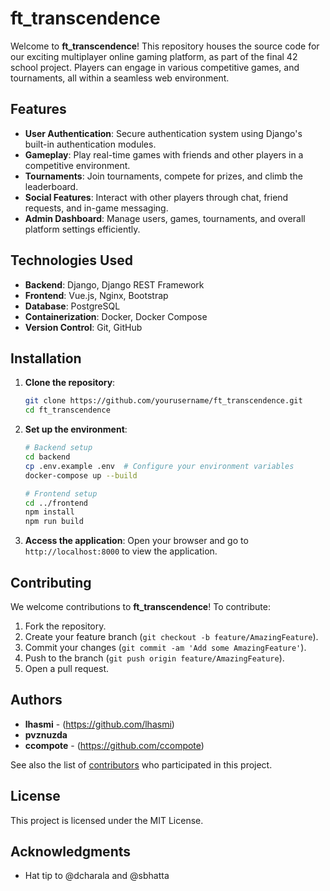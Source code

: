 # ft_transcendence

Welcome to **ft_transcendence**! This repository houses the source code for our exciting multiplayer online gaming platform, as part of the final 42 school project. 
Players can engage in various competitive games, and tournaments, all within a seamless web environment.

## Features

- **User Authentication**: Secure authentication system using Django's built-in authentication modules.
- **Gameplay**: Play real-time games with friends and other players in a competitive environment.
- **Tournaments**: Join tournaments, compete for prizes, and climb the leaderboard.
- **Social Features**: Interact with other players through chat, friend requests, and in-game messaging.
- **Admin Dashboard**: Manage users, games, tournaments, and overall platform settings efficiently.

## Technologies Used

- **Backend**: Django, Django REST Framework
- **Frontend**: Vue.js, Nginx, Bootstrap
- **Database**: PostgreSQL
- **Containerization**: Docker, Docker Compose
- **Version Control**: Git, GitHub

## Installation

1. **Clone the repository**:
   ```bash
   git clone https://github.com/yourusername/ft_transcendence.git
   cd ft_transcendence
   ```

2. **Set up the environment**:
   ```bash
   # Backend setup
   cd backend
   cp .env.example .env  # Configure your environment variables
   docker-compose up --build

   # Frontend setup
   cd ../frontend
   npm install
   npm run build
   ```

3. **Access the application**:
   Open your browser and go to `http://localhost:8000` to view the application.

## Contributing

We welcome contributions to **ft_transcendence**! To contribute:

1. Fork the repository.
2. Create your feature branch (`git checkout -b feature/AmazingFeature`).
3. Commit your changes (`git commit -am 'Add some AmazingFeature'`).
4. Push to the branch (`git push origin feature/AmazingFeature`).
5. Open a pull request.

## Authors

- **lhasmi** - (https://github.com/lhasmi)
- **pvznuzda** 
- **ccompote** - (https://github.com/ccompote)

See also the list of [contributors](https://github.com/lhasmi/ft_transcendence/contributors) who participated in this project.

## License

This project is licensed under the MIT License.

## Acknowledgments

- Hat tip to @dcharala and @sbhatta
